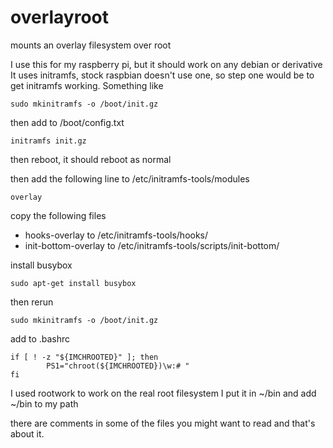 # overlayroot
mounts an overlay filesystem over root

I use this for my raspberry pi, but it should work on any debian or derivative
It uses initramfs, stock raspbian doesn't use one, so step one would be to
get initramfs working. Something like

`sudo mkinitramfs -o /boot/init.gz`

then add to /boot/config.txt

```
initramfs init.gz
```

then reboot, it should reboot as normal

then add the following line to /etc/initramfs-tools/modules

```
overlay
```

copy the following files

- hooks-overlay to /etc/initramfs-tools/hooks/
- init-bottom-overlay to /etc/initramfs-tools/scripts/init-bottom/

install busybox

`sudo apt-get install busybox`

then rerun

`sudo mkinitramfs -o /boot/init.gz`

add to .bashrc

```
if [ ! -z "${IMCHROOTED}" ]; then
        PS1="chroot(${IMCHROOTED})\w:# "
fi
```

I used rootwork to work on the real root filesystem 
I put it in ~/bin and add ~/bin to my path

there are comments in some of the files you might want to read
and that's about it.

